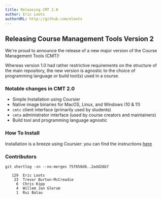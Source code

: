 ```yaml
---
title: Releasing CMT 2.0
author: Eric Loots
authorURL: http://github.com/eloots
---
```


## Releasing Course Management Tools Version 2

We're proud to announce the release of a new major version of the Course Management
Tools (CMT)!

Whereas version 1.0 had rather restrictive requirements on the structure of the main
repository, the new version is agnostic to the choice of programming language or
build tool(s) used in a course.

### Notable changes in CMT 2.0

- Simple Installation using Coursier
- Native image binaries for MacOS, Linux, and Windows (10 & 11)
- `cmtc` client interface (primarily used by students)
- `cmta` administrator interface (used by course creators and maintainers)
- Build tool and programming language agnostic


### How To Install

Installation is a breeze using Coursier: you can find the instructions [here](https://cmt.lunatech.com/docs/install)


### Contributors

`git shortlog -sn --no-merges 75f058d8..2add26b7`

```
   129  Eric Loots
    23  Trevor Burton-McCreadie
     6  Chris Kipp
     4  Willem Jan Glerum
     1  Rui Balau
```
